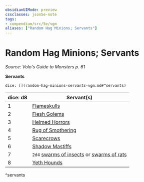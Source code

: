 ```yaml
---
obsidianUIMode: preview
cssclasses: json5e-note
tags:
- compendium/src/5e/vgm
aliases: ["Random Hag Minions; Servants"]
---
```

# Random Hag Minions; Servants
*Source: Volo's Guide to Monsters p. 61* 

**Servants**

`dice: [](random-hag-minions-servants-vgm.md#^servants)`

| dice: d8 | Servant(s) |
|----------|------------|
| 1 | [Flameskulls](/3-Mechanics/CLI/bestiary/undead/flameskull.md) |
| 2 | [Flesh Golems](/3-Mechanics/CLI/bestiary/construct/flesh-golem.md) |
| 3 | [Helmed Horrors](/3-Mechanics/CLI/bestiary/construct/helmed-horror.md) |
| 4 | [Rug of Smothering](/3-Mechanics/CLI/bestiary/construct/rug-of-smothering.md) |
| 5 | [Scarecrows](/3-Mechanics/CLI/bestiary/construct/scarecrow.md) |
| 6 | [Shadow Mastiffs](/3-Mechanics/CLI/bestiary/monstrosity/shadow-mastiff-alpha-mpmm.md) |
| 7 | `2d4` [swarms of insects](/3-Mechanics/CLI/bestiary/beast/swarm-of-insects.md) or [swarms of rats](/3-Mechanics/CLI/bestiary/beast/swarm-of-rats.md) |
| 8 | [Yeth Hounds](/3-Mechanics/CLI/bestiary/fey/yeth-hound-mpmm.md) |
^servants